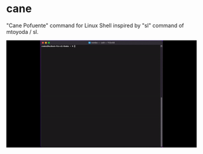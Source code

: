# cane

"Cane Pofuente" command for Linux Shell inspired by "sl" command of  mtoyoda / sl. 

![](demo.gif)
